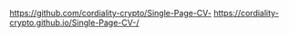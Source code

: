 https://github.com/cordiality-crypto/Single-Page-CV-
https://cordiality-crypto.github.io/Single-Page-CV-/
